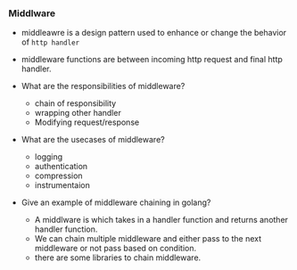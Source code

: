 ### Middlware
- middleawre is a design pattern used to enhance or change the behavior of `http handler`
- middleware functions are between incoming http request and final http handler.

- What are the responsibilities of middleware? 
    - chain of responsibility
    - wrapping other handler
    - Modifying request/response

- What are the usecases of middleware? 
    - logging 
    - authentication 
    - compression 
    - instrumentaion    

- Give an example of middleware chaining in golang?
    - A middlware is which takes in a handler function and returns another handler function.
    - We can chain multiple middleware and either pass to the next middleware or not pass based on condition.
    - there are some libraries to chain middleware.    